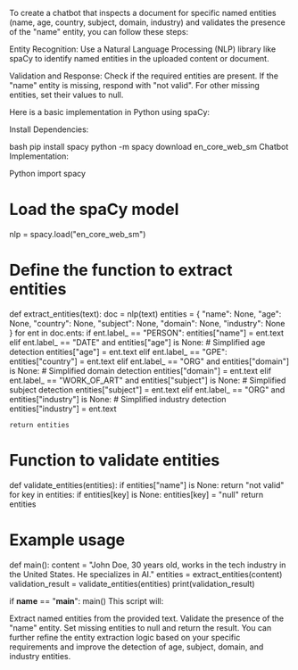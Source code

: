 To create a chatbot that inspects a document for specific named entities (name, age, country, subject, domain, industry) and validates the presence of the "name" entity, you can follow these steps:

Entity Recognition: Use a Natural Language Processing (NLP) library like spaCy to identify named entities in the uploaded content or document.

Validation and Response: Check if the required entities are present. If the "name" entity is missing, respond with "not valid". For other missing entities, set their values to null.

Here is a basic implementation in Python using spaCy:

Install Dependencies:

bash
pip install spacy
python -m spacy download en_core_web_sm
Chatbot Implementation:

Python
import spacy

# Load the spaCy model
nlp = spacy.load("en_core_web_sm")

# Define the function to extract entities
def extract_entities(text):
    doc = nlp(text)
    entities = {
        "name": None,
        "age": None,
        "country": None,
        "subject": None,
        "domain": None,
        "industry": None
    }
    for ent in doc.ents:
        if ent.label_ == "PERSON":
            entities["name"] = ent.text
        elif ent.label_ == "DATE" and entities["age"] is None:  # Simplified age detection
            entities["age"] = ent.text
        elif ent.label_ == "GPE":
            entities["country"] = ent.text
        elif ent.label_ == "ORG" and entities["domain"] is None:  # Simplified domain detection
            entities["domain"] = ent.text
        elif ent.label_ == "WORK_OF_ART" and entities["subject"] is None:  # Simplified subject detection
            entities["subject"] = ent.text
        elif ent.label_ == "ORG" and entities["industry"] is None:  # Simplified industry detection
            entities["industry"] = ent.text

    return entities

# Function to validate entities
def validate_entities(entities):
    if entities["name"] is None:
        return "not valid"
    for key in entities:
        if entities[key] is None:
            entities[key] = "null"
    return entities

# Example usage
def main():
    content = "John Doe, 30 years old, works in the tech industry in the United States. He specializes in AI."
    entities = extract_entities(content)
    validation_result = validate_entities(entities)
    print(validation_result)

if __name__ == "__main__":
    main()
This script will:

Extract named entities from the provided text.
Validate the presence of the "name" entity.
Set missing entities to null and return the result.
You can further refine the entity extraction logic based on your specific requirements and improve the detection of age, subject, domain, and industry entities.
